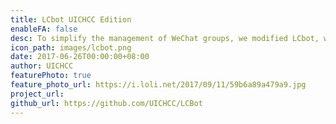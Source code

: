 ```yaml
---
title: LCbot UICHCC Edition
enableFA: false
desc: To simplify the management of WeChat groups, we modified LCbot, which is made by LinuxCn, to fit in the common use of WeChat groups among UIC teachers and students. You will find it much efficient to manage your large groups using this automatic robot.
icon_path: images/lcbot.png
date: 2017-06-26T00:00:00+08:00
author: UICHCC
featurePhoto: true
feature_photo_url: https://i.loli.net/2017/09/11/59b6a89a479a9.jpg
project_url:
github_url: https://github.com/UICHCC/LCBot
---
```

